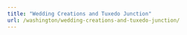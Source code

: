 ```yaml
---
title: "Wedding Creations and Tuxedo Junction"
url: /washington/wedding-creations-and-tuxedo-junction/
---
```

